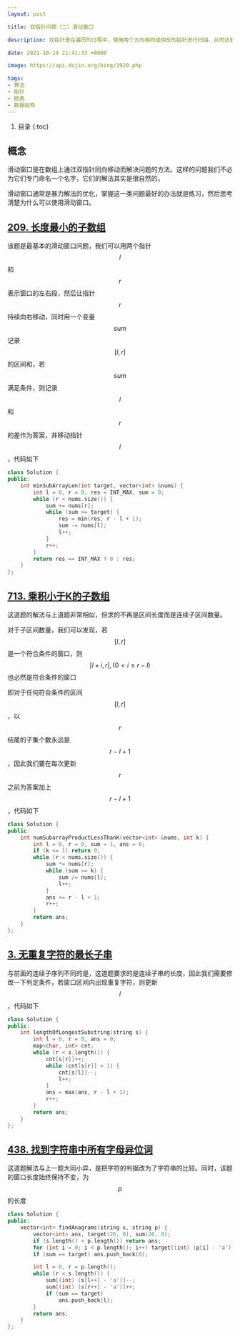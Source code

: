 ```yaml
---
layout: post

title: 双指针问题（二）滑动窗口

description: 双指针是在遍历的过程中，使用两个方向相同或相反的指针进行扫描，从而达到相应目的的算法。

date: 2021-10-19 21:41:33 +0800

image: https://api.dujin.org/bing/1920.php

tags:
- 算法
- 指针
- 链表
- 数据结构
---
```


1. 目录
{:toc}

## 概念
滑动窗口是在数组上通过双指针同向移动而解决问题的方法。这样的问题我们不必为它们专门命名一个名字，它们的解法其实是很自然的。

滑动窗口通常是暴力解法的优化，掌握这一类问题最好的办法就是练习，然后思考清楚为什么可以使用滑动窗口。

## [209. 长度最小的子数组](https://leetcode-cn.com/problems/minimum-size-subarray-sum/)

该题是最基本的滑动窗口问题，我们可以用两个指针$$l$$和$$r$$表示窗口的左右段，然后让指针$$r$$持续向右移动，同时用一个变量$$sum$$记录$$[l,r]$$的区间和，若$$sum$$满足条件，则记录$$l$$和$$r$$的差作为答案，并移动指针$$l$$，代码如下

```cpp
class Solution {
public:
    int minSubArrayLen(int target, vector<int> &nums) {
        int l = 0, r = 0, res = INT_MAX, sum = 0;
        while (r < nums.size()) {
            sum += nums[r];
            while (sum >= target) {
                res = min(res, r - l + 1);
                sum -= nums[l];
                l++;
            }
            r++;
        }
        return res == INT_MAX ? 0 : res;
    }
};
```
## [713. 乘积小于K的子数组](https://leetcode-cn.com/problems/subarray-product-less-than-k/)

这道题的解法与上道题非常相似，但求的不再是区间长度而是连续子区间数量。

对于子区间数量，我们可以发现，若$$[l,r]$$是一个符合条件的窗口，则$$[l+i,r],(0<i≤r-l)$$也必然是符合条件的窗口

即对于任何符合条件的区间$$[l,r]$$，以$$r$$结尾的子集个数永远是$$r-l+1$$，因此我们要在每次更新$$r$$之前为答案加上$$r-l+1$$，代码如下

```cpp
class Solution {
public:
    int numSubarrayProductLessThanK(vector<int> &nums, int k) {
        int l = 0, r = 0, sum = 1, ans = 0;
        if (k <= 1) return 0;
        while (r < nums.size()) {
            sum *= nums[r];
            while (sum >= k) {
                sum /= nums[l];
                l++;
            }
            ans += r - l + 1;
            r++;
        }
        return ans;
    }
};
```
## [3. 无重复字符的最长子串](https://leetcode-cn.com/problems/longest-substring-without-repeating-characters/)

与前面的连续子序列不同的是，这道题要求的是连续子串的长度，因此我们需要修改一下判定条件，若窗口区间内出现重复字符，则更新$$l$$，代码如下

```cpp
class Solution {
public:
    int lengthOfLongestSubstring(string s) {
        int l = 0, r = 0, ans = 0;
        map<char, int> cnt;
        while (r < s.length()) {
            cnt[s[r]]++;
            while (cnt[s[r]] > 1) {
                cnt[s[l]]--;
                l++;
            }
            ans = max(ans, r - l + 1);
            r++;
        }
        return ans;
    }
};
```

## [438. 找到字符串中所有字母异位词](https://leetcode-cn.com/problems/find-all-anagrams-in-a-string/)

这道题解法与上一题大同小异，是把字符的判据改为了字符串的比较。同时，该题的窗口长度始终保持不变，为$$p$$的长度

```cpp
class Solution {
public:
    vector<int> findAnagrams(string s, string p) {
        vector<int> ans, target(26, 0), sum(26, 0);
        if (s.length() < p.length()) return ans;
        for (int i = 0; i < p.length(); i++) target[(int) (p[i] - 'a')]++, sum[(int) (s[i] - 'a')]++;
        if (sum == target) ans.push_back(0);

        int l = 0, r = p.length();
        while (r < s.length()) {
            sum[(int) (s[l++] - 'a')]--;
            sum[(int) (s[r++] - 'a')]++;
            if (sum == target)
                ans.push_back(l);
        }
        return ans;
    }
};
```
